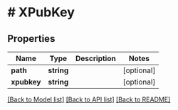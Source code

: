 # # XPubKey

## Properties

Name | Type | Description | Notes
------------ | ------------- | ------------- | -------------
**path** | **string** |  | [optional] 
**xpubkey** | **string** |  | [optional] 

[[Back to Model list]](../../README.md#documentation-for-models) [[Back to API list]](../../README.md#documentation-for-api-endpoints) [[Back to README]](../../README.md)


